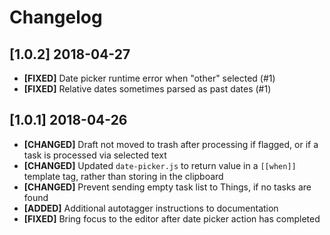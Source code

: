 # Changelog

## [1.0.2] 2018-04-27

- **[FIXED]**    Date picker runtime error when "other" selected (#1)
- **[FIXED]**    Relative dates sometimes parsed as past dates (#1)
## [1.0.1] 2018-04-26

- **[CHANGED]**  Draft not moved to trash after processing if flagged, or if a task is processed via selected text
- **[CHANGED]**  Updated `date-picker.js` to return value in a `[[when]]` template tag, rather than storing in the clipboard
- **[CHANGED]**  Prevent sending empty task list to Things, if no tasks are found
- **[ADDED]**    Additional autotagger instructions to documentation
- **[FIXED]**    Bring focus to the editor after date picker action has completed
